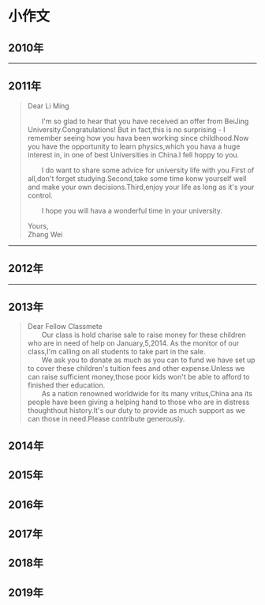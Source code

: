 # 小作文

## 2010年

-----

## 2011年
> 
> Dear Li Ming
> 
> &emsp;&emsp;I'm so glad to hear that you have received an offer from BeiJing University.Congratulations! But in fact,this is no surprising - I remember seeing how you hava been working since childhood.Now you have the opportunity to learn physics,which you hava a huge interest in, in one of best Universities in China.I fell hoppy to you. 
> 
> &emsp;&emsp;I do want to share some advice for university life with you.First of all,don't forget studying.Second,take some time konw yourself well and make your own decisions.Third,enjoy your life as long as it's your control.  
> 
> &emsp;&emsp;I hope you will hava a wonderful time in your university. 
>  
> Yours,    
> Zhang Wei

------

## 2012年




------

## 2013年
> Dear Fellow Classmete  
> &emsp;&emsp;Our class is hold charise sale to raise money for these children who are in need of help on January,5,2014. As the monitor of our class,I'm calling on all students to take part in the sale.  
> &emsp;&emsp;We ask you to donate as much as you can to fund we have set up to cover these children's tuition fees and other expense.Unless we can raise sufficient money,those poor kids won't be able to afford to finished ther education.  
> &emsp;&emsp;As a nation renowned worldwide for its many vritus,China ana its people have been giving a helping hand to those who are in distress thoughthout history.It's our duty to provide as much support as we can those in need.Please contribute generously.
> 



## 2014年



## 2015年



## 2016年



## 2017年



## 2018年



## 2019年
